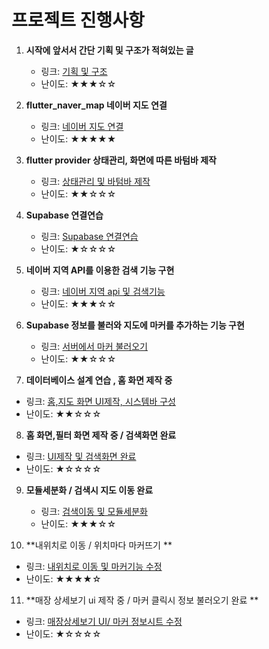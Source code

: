 # 프로젝트 진행사항

1. **시작에 앞서서 간단 기획 및 구조가 적혀있는 글**
   - 링크: [기획 및 구조](https://game-chanda.tistory.com/174)
   - 난이도: ★★★☆☆

2. **flutter_naver_map 네이버 지도 연결**
   - 링크: [네이버 지도 연결](https://game-chanda.tistory.com/175)
   - 난이도: ★★★★★

3. **flutter provider 상태관리, 화면에 따른 바텀바 제작**
   - 링크: [상태관리 및 바텀바 제작](https://game-chanda.tistory.com/176)
   - 난이도: ★★☆☆☆

4. **Supabase 연결연습**
   - 링크: [Supabase 연결연습](https://game-chanda.tistory.com/177)
   - 난이도: ★☆☆☆☆

5. **네이버 지역 API를 이용한 검색 기능 구현**
   - 링크: [네이버 지역 api 및 검색기능](https://game-chanda.tistory.com/178)
   - 난이도: ★★★☆☆

6. **Supabase 정보를 불러와 지도에 마커를 추가하는 기능 구현**
   - 링크: [서버에서 마커 불러오기](https://game-chanda.tistory.com/179)
   - 난이도: ★★☆☆☆

7.  **데이터베이스 설계 연습 , 홈 화면 제작 중**
   - 링크: [홈,지도 화면 UI제작, 시스템바 구성](https://game-chanda.tistory.com/180)
   - 난이도: ★★☆☆☆

8.  **홈 화면,필터 화면 제작 중 / 검색화면 완료**
   - 링크: [UI제작 및 검색화면 완료](https://game-chanda.tistory.com/181)
   - 난이도: ★☆☆☆☆

9. **모듈세분화 / 검색시 지도 이동 완료**
   - 링크: [검색이동 및 모듈세분화](https://game-chanda.tistory.com/182)
   - 난이도: ★★★☆☆

10. **내위치로 이동 / 위치마다 마커뜨기 **
   - 링크: [내위치로 이동 및 마커기능 수정](https://game-chanda.tistory.com/183)
   - 난이도: ★★★★☆

11. **매장 상세보기 ui 제작 중 / 마커 클릭시 정보 불러오기 완료 **
   - 링크: [매장상세보기 UI/ 마커 정보시트 수정](https://game-chanda.tistory.com/184)
   - 난이도: ★☆☆☆☆